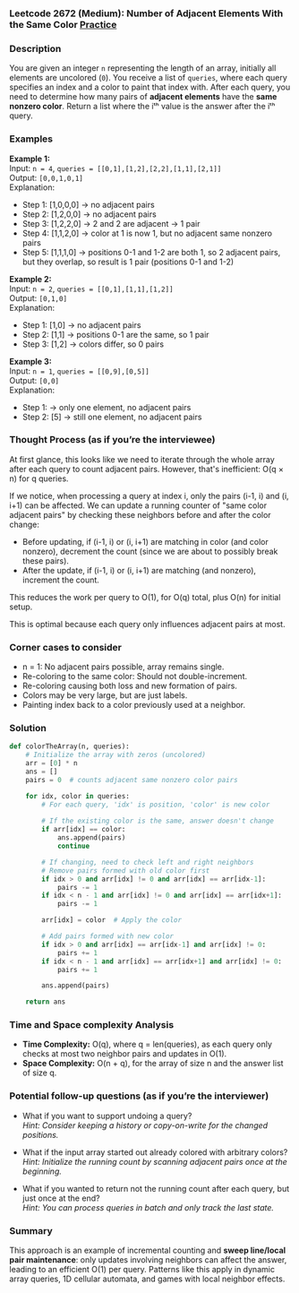 ### Leetcode 2672 (Medium): Number of Adjacent Elements With the Same Color [Practice](https://leetcode.com/problems/number-of-adjacent-elements-with-the-same-color)

### Description  
You are given an integer `n` representing the length of an array, initially all elements are uncolored (`0`). You receive a list of `queries`, where each query specifies an index and a color to paint that index with. After each query, you need to determine how many pairs of **adjacent elements** have the **same nonzero color**. Return a list where the iᵗʰ value is the answer after the iᵗʰ query.

### Examples  

**Example 1:**  
Input: `n = 4`, `queries = [[0,1],[1,2],[2,2],[1,1],[2,1]]`  
Output: `[0,0,1,0,1]`  
Explanation:  
- Step 1: [1,0,0,0] → no adjacent pairs  
- Step 2: [1,2,0,0] → no adjacent pairs  
- Step 3: [1,2,2,0] → 2 and 2 are adjacent → 1 pair  
- Step 4: [1,1,2,0] → color at 1 is now 1, but no adjacent same nonzero pairs  
- Step 5: [1,1,1,0] → positions 0-1 and 1-2 are both 1, so 2 adjacent pairs, but they overlap, so result is 1 pair (positions 0-1 and 1-2)  

**Example 2:**  
Input: `n = 2`, `queries = [[0,1],[1,1],[1,2]]`  
Output: `[0,1,0]`  
Explanation:  
- Step 1: [1,0] → no adjacent pairs  
- Step 2: [1,1] → positions 0-1 are the same, so 1 pair  
- Step 3: [1,2] → colors differ, so 0 pairs  

**Example 3:**  
Input: `n = 1`, `queries = [[0,9],[0,5]]`  
Output: `[0,0]`  
Explanation:  
- Step 1:  → only one element, no adjacent pairs  
- Step 2: [5] → still one element, no adjacent pairs  

### Thought Process (as if you’re the interviewee)  
At first glance, this looks like we need to iterate through the whole array after each query to count adjacent pairs. However, that's inefficient: O(q × n) for q queries.

If we notice, when processing a query at index i, only the pairs (i-1, i) and (i, i+1) can be affected. We can update a running counter of "same color adjacent pairs" by checking these neighbors before and after the color change:

- Before updating, if (i-1, i) or (i, i+1) are matching in color (and color nonzero), decrement the count (since we are about to possibly break these pairs).
- After the update, if (i-1, i) or (i, i+1) are matching (and nonzero), increment the count.

This reduces the work per query to O(1), for O(q) total, plus O(n) for initial setup.

This is optimal because each query only influences adjacent pairs at most.

### Corner cases to consider  
- n = 1: No adjacent pairs possible, array remains single.
- Re-coloring to the same color: Should not double-increment.
- Re-coloring causing both loss and new formation of pairs.
- Colors may be very large, but are just labels.
- Painting index back to a color previously used at a neighbor.

### Solution

```python
def colorTheArray(n, queries):
    # Initialize the array with zeros (uncolored)
    arr = [0] * n
    ans = []
    pairs = 0  # counts adjacent same nonzero color pairs

    for idx, color in queries:
        # For each query, 'idx' is position, 'color' is new color
        
        # If the existing color is the same, answer doesn't change
        if arr[idx] == color:
            ans.append(pairs)
            continue

        # If changing, need to check left and right neighbors
        # Remove pairs formed with old color first
        if idx > 0 and arr[idx] != 0 and arr[idx] == arr[idx-1]:
            pairs -= 1
        if idx < n - 1 and arr[idx] != 0 and arr[idx] == arr[idx+1]:
            pairs -= 1

        arr[idx] = color  # Apply the color

        # Add pairs formed with new color
        if idx > 0 and arr[idx] == arr[idx-1] and arr[idx] != 0:
            pairs += 1
        if idx < n - 1 and arr[idx] == arr[idx+1] and arr[idx] != 0:
            pairs += 1

        ans.append(pairs)

    return ans
```

### Time and Space complexity Analysis  

- **Time Complexity:** O(q), where q = len(queries), as each query only checks at most two neighbor pairs and updates in O(1).
- **Space Complexity:** O(n + q), for the array of size n and the answer list of size q.

### Potential follow-up questions (as if you’re the interviewer)  

- What if you want to support undoing a query?  
  *Hint: Consider keeping a history or copy-on-write for the changed positions.*

- What if the input array started out already colored with arbitrary colors?  
  *Hint: Initialize the running count by scanning adjacent pairs once at the beginning.*

- What if you wanted to return not the running count after each query, but just once at the end?  
  *Hint: You can process queries in batch and only track the last state.*

### Summary
This approach is an example of incremental counting and **sweep line/local pair maintenance**: only updates involving neighbors can affect the answer, leading to an efficient O(1) per query. Patterns like this apply in dynamic array queries, 1D cellular automata, and games with local neighbor effects.